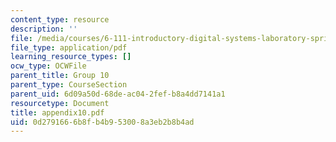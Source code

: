 ```yaml
---
content_type: resource
description: ''
file: /media/courses/6-111-introductory-digital-systems-laboratory-spring-2006/0d2791666b8fb4b953008a3eb2b8b4ad_appendix10.pdf
file_type: application/pdf
learning_resource_types: []
ocw_type: OCWFile
parent_title: Group 10
parent_type: CourseSection
parent_uid: 6d09a50d-68de-ac04-2fef-b8a4dd7141a1
resourcetype: Document
title: appendix10.pdf
uid: 0d279166-6b8f-b4b9-5300-8a3eb2b8b4ad
---
```


